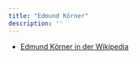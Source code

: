 ```yaml
---
title: "Edmund Körner"
description: ''
---
```


* [Edmund Körner in der Wikipedia](https://de.wikipedia.org/wiki/Edmund_K%C3%B6rner)
